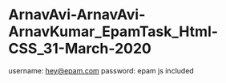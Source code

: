 # ArnavAvi-ArnavAvi-ArnavKumar_EpamTask_Html-CSS_31-March-2020
username: hey@epam.com
password: epam
js included
